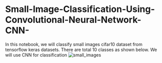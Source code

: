# Small-Image-Classification-Using-Convolutional-Neural-Network-CNN-
In this notebook, we will classify small images cifar10 dataset from tensorflow keras datasets. There are total 10 classes as shown below. We will use CNN for classification
![small_images](https://user-images.githubusercontent.com/89368480/179359675-9235211c-f271-4770-b035-50ced4664c8d.jpg)
